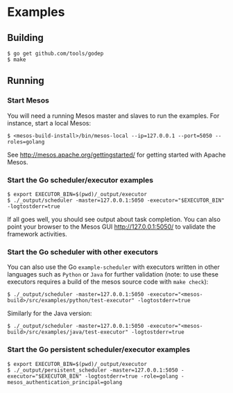 # Examples

## Building
```
$ go get github.com/tools/godep
$ make
```

## Running
### Start Mesos
You will need a running Mesos master and slaves to run the examples.   For instance, start a local Mesos:
```
$ <mesos-build-install>/bin/mesos-local --ip=127.0.0.1 --port=5050 --roles=golang
```
See http://mesos.apache.org/gettingstarted/ for getting started with Apache Mesos.

### Start the Go scheduler/executor examples
```
$ export EXECUTOR_BIN=$(pwd)/_output/executor
$ ./_output/scheduler -master=127.0.0.1:5050 -executor="$EXECUTOR_BIN" -logtostderr=true
```
If all goes well, you should see output about task completion.
You can also point your browser to the Mesos GUI http://127.0.0.1:5050/ to validate the framework activities.

### Start the Go scheduler with other executors
You can also use the Go `example-scheduler` with executors written in other languages such as  `Python` or `Java`  for further validation (note: to use these executors requires a build of the mesos source code with `make check`):
```
$ ./_output/scheduler -master=127.0.0.1:5050 -executor="<mesos-build>/src/examples/python/test-executor" -logtostderr=true
```
Similarly for the Java version:
```
$ ./_output/scheduler -master=127.0.0.1:5050 -executor="<mesos-build>/src/examples/java/test-executor" -logtostderr=true
```

### Start the Go persistent scheduler/executor examples
```
$ export EXECUTOR_BIN=$(pwd)/_output/executor
$ ./_output/persistent_scheduler -master=127.0.0.1:5050 -executor="$EXECUTOR_BIN" -logtostderr=true -role=golang -mesos_authentication_principal=golang
```
